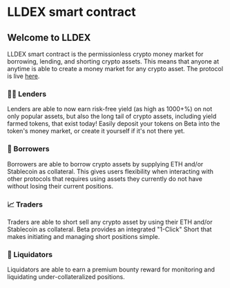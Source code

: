 # LLDEX smart contract

## Welcome to LLDEX

LLDEX smart contract is the permissionless crypto money market for borrowing, lending, and shorting crypto assets. This means that anyone at anytime is able to create a money market for any crypto asset. The protocol is live [here](https://app.betafinance.org).

### 👨‍🌾 Lenders

Lenders are able to now earn risk-free yield \(as high as 1000+%\) on not only popular assets, but also the long tail of crypto assets, including yield farmed tokens, that exist today! Easily deposit your tokens on Beta into the token's money market, or create it yourself if it's not there yet.

### 🤝 Borrowers

Borrowers are able to borrow crypto assets by supplying ETH and/or Stablecoin as collateral. This gives users flexibility when interacting with other protocols that requires using assets they currently do not have without losing their current positions.

### 📈 Traders

Traders are able to short sell any crypto asset by using their ETH and/or Stablecoin as collateral. Beta provides an integrated "1-Click" Short that makes initiating and managing short positions simple.

### 🧨 Liquidators

Liquidators are able to earn a premium bounty reward for monitoring and liquidating under-collateralized positions.

## 

